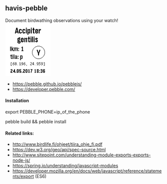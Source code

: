 
## havis-pebble

Document birdwathing observations using your watch!  
![ScreenShot](havis_screen.jpg)

- https://pebble.github.io/pebblejs/
- https://developer.pebble.com/


#### Installation
 export PEBBLE_PHONE=ip_of_the_phone
 
 pebble build && pebble install


#### Related links:
- http://www.birdlife.fi/ohjeet/tiira_ohje_fi.pdf
- https://dev.w3.org/geo/api/spec-source.html
- http://www.sitepoint.com/understanding-module-exports-exports-node-js/
- https://spring.io/understanding/javascript-modules
- https://developer.mozilla.org/en/docs/web/javascript/reference/statements/export (ES6)

